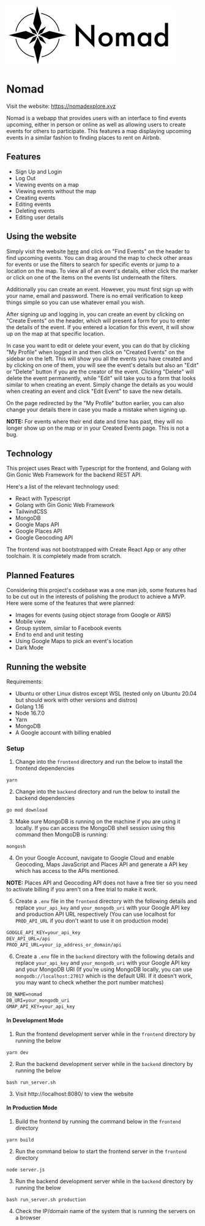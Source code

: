 ![Nomad Logo](frontend/src/assets/logo/logo.png)

# Nomad

Visit the website: https://nomadexplore.xyz

Nomad is a webapp that provides users with an interface to find events upcoming, either in person
or online as well as allowing users to create events for others to participate. This features
a map displaying upcoming events in a similar fashion to finding places to rent on Airbnb.

## Features

- Sign Up and Login
- Log Out
- Viewing events on a map
- Viewing events without the map
- Creating events
- Editing events
- Deleting events
- Editing user details

## Using the website

Simply visit the website [here](https://nomadexplore.xyz) and click on "Find Events" on the header to
find upcoming events. You can drag around the map to check other areas for events or use the filters
to search for specific events or jump to a location on the map. To view all of an event's details, either
click the marker or click on one of the items on the events list underneath the filters.

Additionally you can create an event. However, you must first sign up with your name, email and password.
There is no email verification to keep things simple so you can use whatever email you wish.

After signing up and logging in, you can create an event by clicking on "Create Events" on the header,
which will present a form for you to enter the details of the event. If you entered a location for this
event, it will show up on the map at that specific location.

In case you want to edit or delete your event, you can do that by clicking "My Profile" when logged in and then
click on "Created Events" on the sidebar on the left. This will show you all the events you have created
and by clicking on one of them, you will see the event's details but also an "Edit" or "Delete" button
if you are the creator of the event. Clicking "Delete" will delete the event permanently, while "Edit"
will take you to a form that looks similar to when creating an event. Simply change the details as you would
when creating an event and click "Edit Event" to save the new details.

On the page redirected by the "My Profile" button earlier, you can also change your details there in
case you made a mistake when signing up.

**NOTE:** For events where their end date and time has past, they will no longer show up on the map or in your
Created Events page. This is not a bug.

## Technology

This project uses React with Typescript for the frontend, and Golang with Gin Gonic Web Framework for
the backend REST API.

Here's a list of the relevant technology used:

- React with Typescript
- Golang with Gin Gonic Web Framework
- TailwindCSS
- MongoDB
- Google Maps API
- Google Places API
- Google Geocoding API

The frontend was not bootstrapped with Create React App or any other toolchain. It is completely made
from scratch.

## Planned Features

Considering this project's codebase was a one man job, some features had to be cut out in the
interests of polishing the product to achieve a MVP. Here were some of the features that were planned:

- Images for events (using object storage from Google or AWS)
- Mobile view
- Group system, similar to Facebook events
- End to end and unit testing
- Using Google Maps to pick an event's location
- Dark Mode

## Running the website

Requirements:

- Ubuntu or other Linux distros except WSL (tested only on Ubuntu 20.04 but should work with other versions and distros)
- Golang 1.16
- Node 16.7.0
- Yarn
- MongoDB
- A Google account with billing enabled

### Setup

1. Change into the `frontend` directory and run the below to install the frontend dependencies

```
yarn
```

2. Change into the `backend` directory and run the below to install the backend dependencies

```
go mod download
```

3. Make sure MongoDB is running on the machine if you are using it locally. If you can access
the MongoDB shell session using this command then MongoDB is running:

```
mongosh
```

4. On your Google Account, navigate to Google Cloud and enable Geocoding, Maps JavaScript and Places API
and generate a API key which has access to the APIs mentioned.

**NOTE:** Places API and Geocoding API does not have a free tier so you need to activate billing if you
aren't on a free trial to make it work.

5. Create a `.env` file in the `frontend` directory with the following details and replace `your_api_key`
and `your_mongodb_uri` with your Google API key and production API URL respectively
(You can use localhost for `PROD_API_URL` if you don't want to use it on production mode)

```
GOOGLE_API_KEY=your_api_key
DEV_API_URL=/api
PROD_API_URL=your_ip_address_or_domain/api
```

6. Create a `.env` file in the `backend` directory with the following details and replace `your_api_key`
and `your_mongodb_uri` with your Google API key and your MongoDB URI
(If you're using MongoDB locally, you can use `mongodb://localhost:27017` which is the default
URI. If it doesn't work, you may want to check whether the port number matches)

```
DB_NAME=nomad
DB_URI=your_mongodb_uri
GMAP_API_KEY=your_api_key
```

#### In Development Mode

1. Run the frontend development server while in the `frontend` directory by running the below

```
yarn dev
```

2. Run the backend development server while in the `backend` directory by running the below

```
bash run_server.sh
```

3. Visit http://localhost:8080/ to view the website

#### In Production Mode

1. Build the frontend by running the command below in the `frontend` directory

```
yarn build
```

2. Run the command below to start the frontend server in the `frontend` directory

```
node server.js
```

3. Run the backend development server while in the `backend` directory by running the below

```
bash run_server.sh production
```

4. Check the IP/domain name of the system that is running the servers on a browser
